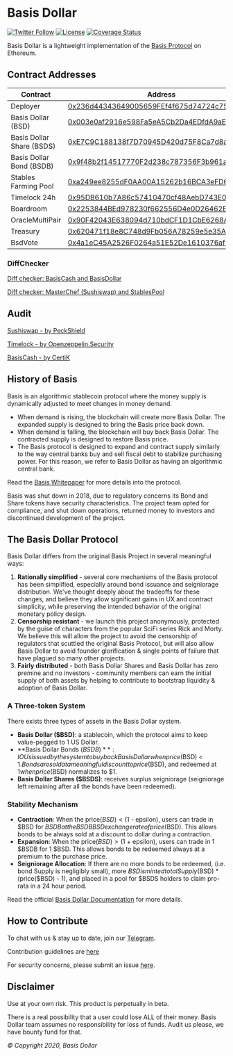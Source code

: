 # Basis Dollar

[![Twitter Follow](https://img.shields.io/twitter/follow/basisdollar?label=Follow)](https://twitter.com/basisdollar)
[![License](https://img.shields.io/github/license/Basis-dollar/basisdollarprotocol)](https://github.com/Basis-Dollar/basisdollar-protocol/blob/master/LICENSE)
[![Coverage Status](https://coveralls.io/repos/github/Basis-Dollar/basisdollar-protocol/badge.svg?branch=master)](https://coveralls.io/github/Basis-Dollar/basisdollar-protocol?branch=master)

Basis Dollar is a lightweight implementation of the [Basis Protocol](basis.io) on Ethereum.

## Contract Addresses
| Contract  | Address |
| ------------- | ------------- |
| Deployer | [0x236d44343649005659FEf4f675d74724c75638D5](https://cn.etherscan.com/address/0x236d44343649005659FEf4f675d74724c75638D5) |
| Basis Dollar (BSD) | [0x003e0af2916e598Fa5eA5Cb2Da4EDfdA9aEd9Fde](https://cn.etherscan.com/token/0x003e0af2916e598Fa5eA5Cb2Da4EDfdA9aEd9Fde) |
| Basis Dollar Share (BSDS) | [0xE7C9C188138f7D70945D420d75F8Ca7d8ab9c700](https://cn.etherscan.com/token/0xE7C9C188138f7D70945D420d75F8Ca7d8ab9c700) |
| Basis Dollar Bond (BSDB) | [0x9f48b2f14517770F2d238c787356F3b961a6616F](https://cn.etherscan.com/token/0x9f48b2f14517770F2d238c787356F3b961a6616F) |
| Stables Farming Pool | [0xa249ee8255dF0AA00A15262b16BCA3eFD66c3E4C](https://cn.etherscan.com/address/0xa249ee8255dF0AA00A15262b16BCA3eFD66c3E4C#code) |
| Timelock 24h | [0x95DB610b7A86c57410470cf48AebD743E05113Bc](https://cn.etherscan.com/address/0x95DB610b7A86c57410470cf48AebD743E05113Bc#code) |
| Boardroom | [0x2253844BEd978230f662556D4e0D26462E8214e7](https://cn.etherscan.com/address/0x2253844BEd978230f662556D4e0D26462E8214e7#code) |
| OracleMultiPair | [0x90F42043E638094d710bdCF1D1CbE6268AEB22d7](https://cn.etherscan.com/address/0x90F42043E638094d710bdCF1D1CbE6268AEB22d7#code) |
| Treasury | [0x620471f18e8C748d9Fb056A78259e5e35Af30b16](https://cn.etherscan.com/address/0x620471f18e8C748d9Fb056A78259e5e35Af30b16#code) |
| BsdVote | [0x4a1eC45A2526F0264a51E52De1610376af1fFaB8](https://cn.etherscan.com/address/0x4a1eC45A2526F0264a51E52De1610376af1fFaB8#code) |




### DiffChecker
[Diff checker: BasisCash and BasisDollar](https://www.diffchecker.com/cAbZZfEX)

[Diff checker: MasterChef (Sushiswap) and StablesPool](https://www.diffchecker.com/75LLSt63)

## Audit
[Sushiswap - by PeckShield](https://github.com/peckshield/publications/blob/master/audit_reports/PeckShield-Audit-Report-SushiSwap-v1.0.pdf)

[Timelock - by Openzeppelin Security](https://blog.openzeppelin.com/compound-finance-patch-audit)

[BasisCash - by CertiK](https://www.dropbox.com/s/ed5vxvaple5e740/REP-Basis-Cash-06_11_2020.pdf)

## History of Basis

Basis is an algorithmic stablecoin protocol where the money supply is dynamically adjusted to meet changes in money demand.  

- When demand is rising, the blockchain will create more Basis Dollar. The expanded supply is designed to bring the Basis price back down.
- When demand is falling, the blockchain will buy back Basis Dollar. The contracted supply is designed to restore Basis price.
- The Basis protocol is designed to expand and contract supply similarly to the way central banks buy and sell fiscal debt to stabilize purchasing power. For this reason, we refer to Basis Dollar as having an algorithmic central bank.

Read the [Basis Whitepaper](http://basis.io/basis_whitepaper_en.pdf) for more details into the protocol. 

Basis was shut down in 2018, due to regulatory concerns its Bond and Share tokens have security characteristics. The project team opted for compliance, and shut down operations, returned money to investors and discontinued development of the project. 

## The Basis Dollar Protocol

Basis Dollar differs from the original Basis Project in several meaningful ways: 

1. **Rationally simplified** - several core mechanisms of the Basis protocol has been simplified, especially around bond issuance and seigniorage distribution. We've thought deeply about the tradeoffs for these changes, and believe they allow significant gains in UX and contract simplicity, while preserving the intended behavior of the original monetary policy design. 
2. **Censorship resistant** - we launch this project anonymously, protected by the guise of characters from the popular SciFi series Rick and Morty. We believe this will allow the project to avoid the censorship of regulators that scuttled the original Basis Protocol, but will also allow Basis Dollar to avoid founder glorification & single points of failure that have plagued so many other projects. 
3. **Fairly distributed** - both Basis Dollar Shares and Basis Dollar has zero premine and no investors - community members can earn the initial supply of both assets by helping to contribute to bootstrap liquidity & adoption of Basis Dollar. 

### A Three-token System

There exists three types of assets in the Basis Dollar system. 

- **Basis Dollar ($BSD)**: a stablecoin, which the protocol aims to keep value-pegged to 1 US Dollar. 
- **Basis Dollar Bonds ($BSDB)**: IOUs issued by the system to buy back Basis Dollar when price($BSD) < $1. Bonds are sold at a meaningful discount to price($BSD), and redeemed at $1 when price($BSD) normalizes to $1. 
- **Basis Dollar Shares ($BSDS)**: receives surplus seigniorage (seigniorage left remaining after all the bonds have been redeemed).

### Stability Mechanism

- **Contraction**: When the price($BSD) < ($1 - epsilon), users can trade in $BSD for $BSDB at the BSDBBSD exchange rate of price($BSD). This allows bonds to be always sold at a discount to dollar during a contraction.
- **Expansion**: When the price($BSD) > ($1 + epsilon), users can trade in 1 $BSDB for 1 $BSD. This allows bonds to be redeemed always at a premium to the purchase price. 
- **Seigniorage Allocation**: If there are no more bonds to be redeemed, (i.e. bond Supply is negligibly small), more $BSD is minted totalSupply($BSD) * (price($BSD) - 1), and placed in a pool for $BSDS holders to claim pro-rata in a 24 hour period. 

Read the official [Basis Dollar Documentation](https://docs.basisdollar.fi) for more details.

## How to Contribute

To chat with us & stay up to date, join our [Telegram](https://t.me/basisdollar).

Contribution guidelines are [here](./CONTRIBUTING.md)

For security concerns, please submit an issue [here](https://github.com/Basis-Dollar/basisdollar-contracts/issues/new).

## Disclaimer

Use at your own risk. This product is perpetually in beta.

There is a real possibility that a user could lose ALL of their money. Basis Dollar team assumes no responsibility for loss of funds. Audit us please, we have bounty fund for that.

_© Copyright 2020, Basis Dollar_
